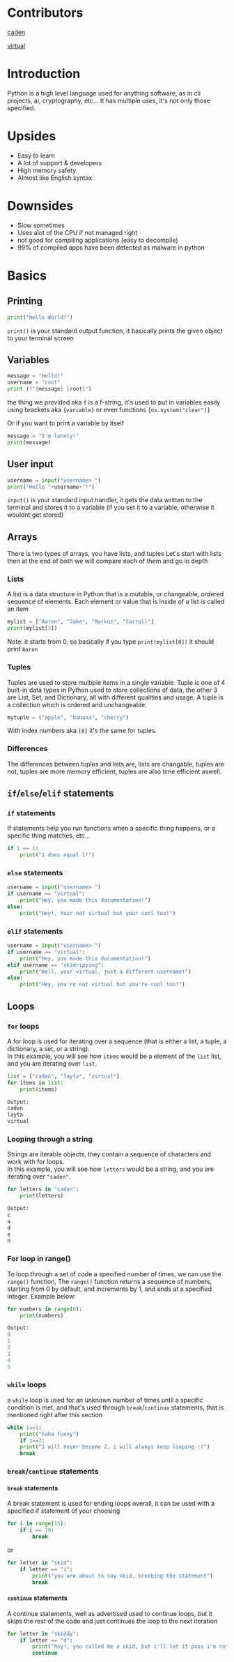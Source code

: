 # Contributors
[caden](https://discord.gg/users/941864953965592636)

[virtual](https://t.me/skidripping)
# Introduction
Python is a high level language used for anything software, as in cli projects, ai, cryptography, etc...
It has multiple uses, it's not only those specified.
# Upsides
 - Easy to learn
 - A lot of support & developers
 - High memory safety
 - Almost like English syntax
# Downsides
 - Slow sometimes
 - Uses alot of the CPU if not managed right
 - not good for compiling applications (easy to decompile)
 - 99% of compiled apps have been detected as malware in python
# Basics
## Printing
```python
print("Hello World!")
```
`print()` is your standard output function, it basically prints the given object to your terminal screen

## Variables
```python
message = "Hello!"
username = "root"
print (f"{message} {root}")
```
the thing we provided aka `f` is a f-string, it's used to put in variables easily using brackets aka `{variable}` or even functions `{os.system("clear")}`


Or if you want to print a variable by itself
```python
message = "I'm lonely!"
print(message)
```
## User input
```python
username = input("username> ")
print("Hello "+username+"!")
```
`input()` is your standard input handler, it gets the data written to the terminal and stores it to a variable (if you set it to a variable, otherwise it wouldnt get stored)
## Arrays
There is two types of arrays, you have lists, and tuples
Let's start with lists then at the end of both we will compare each of them and go in depth
### Lists
A list is a data structure in Python that is a mutable, or changeable, ordered sequence of elements. Each element or value that is inside of a list is called an item
```python
mylist = ["Aaron", "Jake", "Markus", "Carroll"]
print(mylist[3])
```
Note: it starts from 0, so basically if you type `print(mylist[0])` it should print `Aaron`
### Tuples
Tuples are used to store multiple items in a single variable. Tuple is one of 4 built-in data types in Python used to store collections of data, the other 3 are List, Set, and Dictionary, all with different qualities and usage. A tuple is a collection which is ordered and unchangeable.
```python
mytuple = ("apple", "banana", "cherry")
```
With index numbers aka `[0]` it's the same for tuples.
### Differences
The differences between tuples and lists are, lists are changable, tuples are not, tuples are more memory efficient, tuples are also time efficient aswell.
## `if`/`else`/`elif` statements
### `if` statements
If statements help you run functions when a specific thing happens, or a specific thing matches, etc...
```python
if 1 == 1:
    print("1 does equal 1!")
```

### `else` statements
```python
username = input("username> ")
if username == "virtual":
    print("Hey, you made this documentation!")
else:
    print("Hey!, Your not virtual but your cool too!")
```
### `elif` statements
```python
username = input("username> ")
if username == "virtual":
    print("Hey, you made this documentation!")
elif username == "skidripping":
    print("Well, your virtual, just a different username!")
else:
    print("Hey, you're not virtual but you're cool too!")
```

## Loops
### `for` loops
A for loop is used for iterating over a sequence (that is either a list, a tuple, a dictionary, a set, or a string).\
In this example, you will see how `items` would be a element of the `list` list, and you are iterating over `list`.
```python
list = ["caden", "layta", "virtual"]
for items in list:
    print(items)
```
```python
Output:
caden
layta
virtual
```

### Looping through a string
Strings are iterable objects, they contain a sequence of characters and work with for loops.\
In this example, you will see how `letters` would be a string, and you are iterating over `"caden"`.
```python
for letters in "caden":
    print(letters)
```
```python
Output:
c
a
d
e
n
```

### For loop in range()
To loop through a set of code a specified number of times, we can use the `range()` function, The `range()` function returns a sequence of numbers, starting from 0 by default, and increments by 1, and ends at a specified integer. Example below:
```python
for numbers in range(6):
    print(numbers)
```
```python
Output:
0
1
2
3
4
5
```
### `while` loops
a `while` loop is used for an unknown number of times until a specific condition is met, and that's used through `break`/`continue` statements, that is mentioned right after this section
```python
while 1==1:
    print("haha funny")
    if 1==2:
    print("1 will never become 2, i will always keep looping :(")
    break
```
### `break`/`continue` statements
#### `break` statements
A break statement is used for ending loops overall, it can be used with a specified if statement of your choosing
```python
for i in range(15):
    if i == 10:
        break
```
or
```python
for letter in "skid":
    if letter == "i":
        print("you are about to say skid, breaking the statement")
        break
```
#### `continue` statements
A continue statements, well as advertised used to continue loops, but it skips the rest of the code and just continues the loop to the next iteration
```python
for letter in "skiddy":
    if letter == "d":
        print("hey!, you called me a skid, but i'll let it pass i'm not butthurt")
        continue
```
